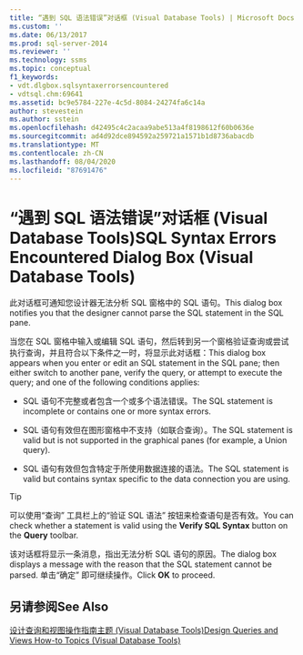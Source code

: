 ```yaml
---
title: “遇到 SQL 语法错误”对话框 (Visual Database Tools) | Microsoft Docs
ms.custom: ''
ms.date: 06/13/2017
ms.prod: sql-server-2014
ms.reviewer: ''
ms.technology: ssms
ms.topic: conceptual
f1_keywords:
- vdt.dlgbox.sqlsyntaxerrorsencountered
- vdtsql.chm:69641
ms.assetid: bc9e5784-227e-4c5d-8084-24274fa6c14a
author: stevestein
ms.author: sstein
ms.openlocfilehash: d42495c4c2acaa9abe513a4f8198612f60b0636e
ms.sourcegitcommit: ad4d92dce894592a259721a1571b1d8736abacdb
ms.translationtype: MT
ms.contentlocale: zh-CN
ms.lasthandoff: 08/04/2020
ms.locfileid: "87691476"
---
```

# <a name="sql-syntax-errors-encountered-dialog-box-visual-database-tools"></a><span data-ttu-id="12d8f-102">“遇到 SQL 语法错误”对话框 (Visual Database Tools)</span><span class="sxs-lookup"><span data-stu-id="12d8f-102">SQL Syntax Errors Encountered Dialog Box (Visual Database Tools)</span></span>
  <span data-ttu-id="12d8f-103">此对话框可通知您设计器无法分析 SQL 窗格中的 SQL 语句。</span><span class="sxs-lookup"><span data-stu-id="12d8f-103">This dialog box notifies you that the designer cannot parse the SQL statement in the SQL pane.</span></span>  
  
 <span data-ttu-id="12d8f-104">当您在 SQL 窗格中输入或编辑 SQL 语句，然后转到另一个窗格验证查询或尝试执行查询，并且符合以下条件之一时，将显示此对话框：</span><span class="sxs-lookup"><span data-stu-id="12d8f-104">This dialog box appears when you enter or edit an SQL statement in the SQL pane; then either switch to another pane, verify the query, or attempt to execute the query; and one of the following conditions applies:</span></span>  
  
-   <span data-ttu-id="12d8f-105">SQL 语句不完整或者包含一个或多个语法错误。</span><span class="sxs-lookup"><span data-stu-id="12d8f-105">The SQL statement is incomplete or contains one or more syntax errors.</span></span>  
  
-   <span data-ttu-id="12d8f-106">SQL 语句有效但在图形窗格中不支持（如联合查询）。</span><span class="sxs-lookup"><span data-stu-id="12d8f-106">The SQL statement is valid but is not supported in the graphical panes (for example, a Union query).</span></span>  
  
-   <span data-ttu-id="12d8f-107">SQL 语句有效但包含特定于所使用数据连接的语法。</span><span class="sxs-lookup"><span data-stu-id="12d8f-107">The SQL statement is valid but contains syntax specific to the data connection you are using.</span></span>  
  
> [!TIP]  
>  <span data-ttu-id="12d8f-108">可以使用“查询”  工具栏上的“验证 SQL 语法”  按钮来检查语句是否有效。</span><span class="sxs-lookup"><span data-stu-id="12d8f-108">You can check whether a statement is valid using the **Verify SQL Syntax** button on the **Query** toolbar.</span></span>  
  
 <span data-ttu-id="12d8f-109">该对话框将显示一条消息，指出无法分析 SQL 语句的原因。</span><span class="sxs-lookup"><span data-stu-id="12d8f-109">The dialog box displays a message with the reason that the SQL statement cannot be parsed.</span></span> <span data-ttu-id="12d8f-110">单击“确定”  即可继续操作。</span><span class="sxs-lookup"><span data-stu-id="12d8f-110">Click **OK** to proceed.</span></span>  
  
## <a name="see-also"></a><span data-ttu-id="12d8f-111">另请参阅</span><span class="sxs-lookup"><span data-stu-id="12d8f-111">See Also</span></span>  
 [<span data-ttu-id="12d8f-112">设计查询和视图操作指南主题 (Visual Database Tools)</span><span class="sxs-lookup"><span data-stu-id="12d8f-112">Design Queries and Views How-to Topics &#40;Visual Database Tools&#41;</span></span>](visual-database-tools.md)  
  
  

